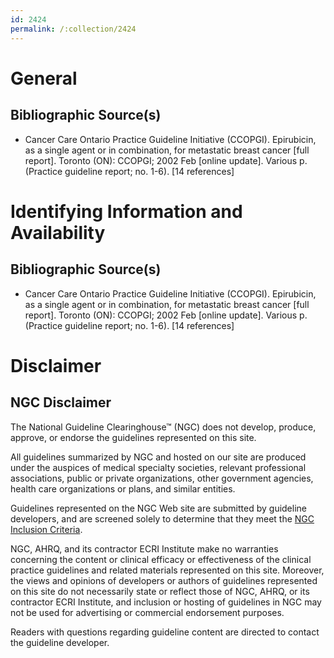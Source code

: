 ```yaml
---
id: 2424
permalink: /:collection/2424
---
```


# General

## Bibliographic Source(s)

- Cancer Care Ontario Practice Guideline Initiative (CCOPGI). Epirubicin, as a single agent or in combination, for metastatic breast cancer [full report]. Toronto (ON): CCOPGI; 2002 Feb [online update]. Various p. (Practice guideline report; no. 1-6). [14 references]

# Identifying Information and Availability

## Bibliographic Source(s)

- Cancer Care Ontario Practice Guideline Initiative (CCOPGI). Epirubicin, as a single agent or in combination, for metastatic breast cancer [full report]. Toronto (ON): CCOPGI; 2002 Feb [online update]. Various p. (Practice guideline report; no. 1-6). [14 references]

# Disclaimer

## NGC Disclaimer

The National Guideline Clearinghouse™ (NGC) does not develop, produce, approve, or endorse the guidelines represented on this site.

All guidelines summarized by NGC and hosted on our site are produced under the auspices of medical specialty societies, relevant professional associations, public or private organizations, other government agencies, health care organizations or plans, and similar entities.

Guidelines represented on the NGC Web site are submitted by guideline developers, and are screened solely to determine that they meet the [NGC Inclusion Criteria](/help-and-about/summaries/inclusion-criteria).

NGC, AHRQ, and its contractor ECRI Institute make no warranties concerning the content or clinical efficacy or effectiveness of the clinical practice guidelines and related materials represented on this site. Moreover, the views and opinions of developers or authors of guidelines represented on this site do not necessarily state or reflect those of NGC, AHRQ, or its contractor ECRI Institute, and inclusion or hosting of guidelines in NGC may not be used for advertising or commercial endorsement purposes.

Readers with questions regarding guideline content are directed to contact the guideline developer.

